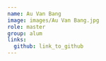 ```yaml
---
name: Au Van Bang 
image: images/Au Van Bang.jpg 
role: master
group: alum
links:
  github: link_to_github 
---
```

